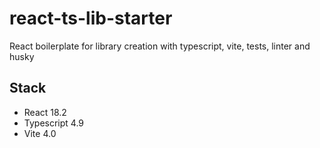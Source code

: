 # react-ts-lib-starter

React boilerplate for library creation with typescript, vite, tests, linter and husky

## Stack
* React 18.2
* Typescript 4.9
* Vite 4.0
